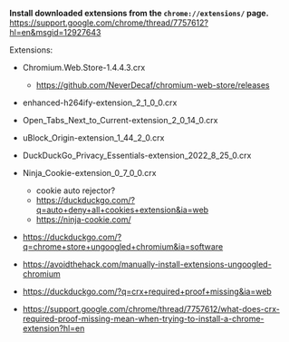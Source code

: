 **Install downloaded extensions from the `chrome://extensions/` page.**  
https://support.google.com/chrome/thread/7757612?hl=en&msgid=12927643 

Extensions:

- Chromium.Web.Store-1.4.4.3.crx
    - https://github.com/NeverDecaf/chromium-web-store/releases
- enhanced-h264ify-extension_2_1_0_0.crx
- Open_Tabs_Next_to_Current-extension_2_0_14_0.crx
- uBlock_Origin-extension_1_44_2_0.crx
- DuckDuckGo_Privacy_Essentials-extension_2022_8_25_0.crx
- Ninja_Cookie-extension_0_7_0_0.crx
    - cookie auto rejector?
    - https://duckduckgo.com/?q=auto+deny+all+cookies+extension&ia=web
    - https://ninja-cookie.com/

- https://duckduckgo.com/?q=chrome+store+ungoogled+chromium&ia=software
- https://avoidthehack.com/manually-install-extensions-ungoogled-chromium
- https://duckduckgo.com/?q=crx+required+proof+missing&ia=web
- https://support.google.com/chrome/thread/7757612/what-does-crx-required-proof-missing-mean-when-trying-to-install-a-chrome-extension?hl=en
